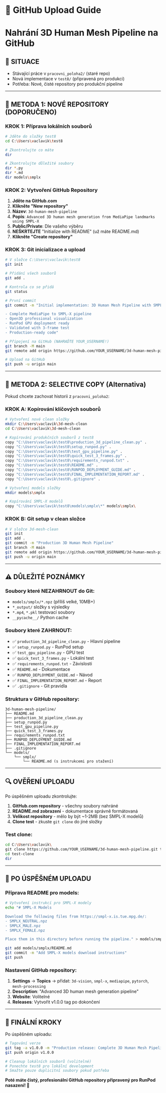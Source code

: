 # 📂 GitHub Upload Guide
# Nahrání 3D Human Mesh Pipeline na GitHub

## 🎯 SITUACE
- Stávající práce v `pracovni_poloha2/` (staré repo)
- Nová implementace v `test8/` (připravená pro produkci)
- Potřeba: Nové, čisté repository pro produkční pipeline

---

## 🚀 METODA 1: NOVÉ REPOSITORY (DOPORUČENO)

### KROK 1: Příprava lokálních souborů

```bash
# Jděte do složky test8
cd C:\Users\vaclavik\test8

# Zkontrolujte co máte
dir

# Zkontrolujte důležité soubory
dir *.py
dir *.md
dir models\smplx
```

### KROK 2: Vytvoření GitHub Repository

1. **Jděte na GitHub.com**
2. **Klikněte "New repository"**
3. **Název**: `3d-human-mesh-pipeline`
4. **Popis**: `Advanced 3D human mesh generation from MediaPipe landmarks using SMPL-X`
5. **Public/Private**: Dle vašeho výběru
6. **NEŠKRTEJTE** "Initialize with README" (už máte README.md)
7. **Klikněte "Create repository"**

### KROK 3: Git inicializace a upload

```bash
# V složce C:\Users\vaclavik\test8
git init

# Přidání všech souborů
git add .

# Kontrola co se přidá
git status

# První commit
git commit -m "Initial implementation: 3D Human Mesh Pipeline with SMPL-X

- Complete MediaPipe to SMPL-X pipeline
- Open3D professional visualization  
- RunPod GPU deployment ready
- Validated with 3-frame test
- Production-ready code"

# Připojení na GitHub (NAHRAĎTE YOUR_USERNAME!)
git branch -M main
git remote add origin https://github.com/YOUR_USERNAME/3d-human-mesh-pipeline.git

# Upload na GitHub
git push -u origin main
```

---

## 🔧 METODA 2: SELECTIVE COPY (Alternativa)

Pokud chcete zachovat historii z `pracovni_poloha2`:

### KROK A: Kopírování klíčových souborů

```bash
# Vytvoření nové clean složky
mkdir C:\Users\vaclavik\3d-mesh-clean
cd C:\Users\vaclavik\3d-mesh-clean

# Kopírování produkčních souborů z test8
copy "C:\Users\vaclavik\test8\production_3d_pipeline_clean.py" .
copy "C:\Users\vaclavik\test8\setup_runpod.py" .
copy "C:\Users\vaclavik\test8\test_gpu_pipeline.py" .
copy "C:\Users\vaclavik\test8\quick_test_3_frames.py" .
copy "C:\Users\vaclavik\test8\requirements_runpod.txt" .
copy "C:\Users\vaclavik\test8\README.md" .
copy "C:\Users\vaclavik\test8\RUNPOD_DEPLOYMENT_GUIDE.md" .
copy "C:\Users\vaclavik\test8\FINAL_IMPLEMENTATION_REPORT.md" .
copy "C:\Users\vaclavik\test8\.gitignore" .

# Vytvoření models složky
mkdir models\smplx

# Kopírování SMPL-X modelů
copy "C:\Users\vaclavik\test8\models\smplx\*" models\smplx\
```

### KROK B: Git setup v clean složce

```bash
# V složce 3d-mesh-clean
git init
git add .
git commit -m "Production 3D Human Mesh Pipeline"
git branch -M main
git remote add origin https://github.com/YOUR_USERNAME/3d-human-mesh-pipeline.git
git push -u origin main
```

---

## ⚠️ DŮLEŽITÉ POZNÁMKY

### Soubory které NEZAHRNOUT do Git:
- `models/smplx/*.npz` (příliš velké, 10MB+)
- `*_output/` složky s výsledky
- `*.mp4`, `*.pkl` testovací soubory
- `__pycache__/` Python cache

### Soubory které ZAHRNOUT:
- ✅ `production_3d_pipeline_clean.py` - Hlavní pipeline
- ✅ `setup_runpod.py` - RunPod setup
- ✅ `test_gpu_pipeline.py` - GPU test
- ✅ `quick_test_3_frames.py` - Lokální test
- ✅ `requirements_runpod.txt` - Závislosti
- ✅ `README.md` - Dokumentace
- ✅ `RUNPOD_DEPLOYMENT_GUIDE.md` - Návod
- ✅ `FINAL_IMPLEMENTATION_REPORT.md` - Report
- ✅ `.gitignore` - Git pravidla

### Struktura v GitHub repository:
```
3d-human-mesh-pipeline/
├── README.md
├── production_3d_pipeline_clean.py
├── setup_runpod.py
├── test_gpu_pipeline.py
├── quick_test_3_frames.py
├── requirements_runpod.txt
├── RUNPOD_DEPLOYMENT_GUIDE.md
├── FINAL_IMPLEMENTATION_REPORT.md
├── .gitignore
└── models/
    └── smplx/
        └── README.md (s instrukcemi pro stažení)
```

---

## 🔍 OVĚŘENÍ UPLOADU

Po úspěšném uploadu zkontrolujte:

1. **GitHub.com repository** - všechny soubory nahráné
2. **README.md zobrazení** - dokumentace správně formátovaná
3. **Velikost repository** - mělo by být ~1-2MB (bez SMPL-X modelů)
4. **Clone test** - zkuste `git clone` do jiné složky

### Test clone:
```bash
cd C:\Users\vaclavik\
git clone https://github.com/YOUR_USERNAME/3d-human-mesh-pipeline.git test-clone
cd test-clone
dir
```

---

## 🚀 PO ÚSPĚŠNÉM UPLOADU

### Příprava README pro models:
```bash
# Vytvoření instrukcí pro SMPL-X modely
echo "# SMPL-X Models

Download the following files from https://smpl-x.is.tue.mpg.de/:
- SMPLX_NEUTRAL.npz
- SMPLX_MALE.npz  
- SMPLX_FEMALE.npz

Place them in this directory before running the pipeline." > models/smplx/README.md

git add models/smplx/README.md
git commit -m "Add SMPL-X models download instructions"
git push
```

### Nastavení GitHub repository:
1. **Settings** → **Topics** → přidat: `3d-vision`, `smpl-x`, `mediapipe`, `pytorch`, `mesh-processing`
2. **Description**: "Advanced 3D human mesh generation pipeline"
3. **Website**: Volitelné
4. **Releases**: Vytvořit v1.0.0 tag po dokončení

---

## 🎉 FINÁLNÍ KROKY

Po úspěšném uploadu:

```bash
# Tagování verze
git tag -a v1.0.0 -m "Production release: Complete 3D Human Mesh Pipeline"
git push origin v1.0.0

# Cleanup lokálních souborů (volitelné)
# Ponechte test8 pro lokální development
# Smažte pouze duplicitní soubory pokud potřeba
```

**Poté máte čistý, profesionální GitHub repository připravený pro RunPod nasazení! 🚀**